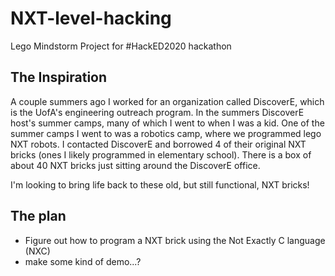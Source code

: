# NXT-level-hacking
Lego Mindstorm Project for #HackED2020 hackathon 

## The Inspiration
A couple summers ago I worked for an organization called DiscoverE, which is the UofA's engineering outreach program. In the summers DiscoverE host's summer camps, many of which I went to when I was a kid. One of the summer camps I went to was a robotics camp, where we programmed lego NXT robots. I contacted DiscoverE and borrowed 4 of their original NXT bricks (ones I likely programmed in elementary school). There is a box of about 40 NXT bricks just sitting around the DiscoverE office. 

I'm looking to bring life back to these old, but still functional, NXT bricks!

## The plan
- Figure out how to program a NXT brick using the Not Exactly C language (NXC)
- make some kind of demo...?
